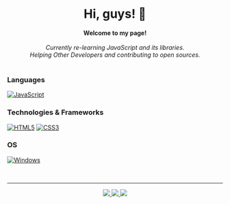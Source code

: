 <h1 align="center">Hi, guys! 👋</h1>

<p align="center">
    <b>Welcome to my page!</b><br><br>
    <i>
        Currently re-learning JavaScript and its libraries.<br>
        Helping Other Developers and contributing to open sources.<br>
    </i><br>
    
</p>

### Languages

[![JavaScript](https://img.shields.io/badge/javascript-black?style=for-the-badge&logo=javascript)](https://github.com/NikhilReddyManda)

### Technologies & Frameworks

[![HTML5](https://img.shields.io/badge/html5-black?style=for-the-badge&logo=html5)](https://hub.docker.com/u/NikhilReddyManda)
[![CSS3](https://img.shields.io/badge/css3-black?style=for-the-badge&logo=css3)](https://hub.docker.com/u/NikhilReddyManda)

### OS
[![Windows](https://img.shields.io/badge/Windows-black?style=for-the-badge&logo=Windows)](https://github.com/NikhilReddyManda)

<br>

-----

<p align="center">
  <a href="https://github.com/NikhilReddyManda">
    <img src="http://github-profile-summary-cards.vercel.app/api/cards/profile-details?username=NikhilReddyManda&theme=transparent" />
  </a>
  <a href="https://github.com/NikhilReddyManda">
    <img src="https://github-readme-streak-stats.herokuapp.com/?user=NikhilReddyManda&hide_border=true&card_width=338&theme=transparent" />
  </a>
  <a href="https://github.com/NikhilReddyManda">
    <img src="http://github-profile-summary-cards.vercel.app/api/cards/stats?username=NikhilReddyManda&theme=transparent" />
  </a>
</p>
